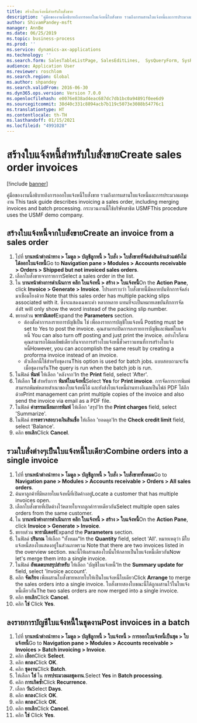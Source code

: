 ```yaml
---
title: สร้างใบแจ้งหนี้สำหรับใบสั่งขาย
description: 'คู่มือของงานนี้อธิบายถึงการออกใบแจ้งหนี้ใบสั่งขาย รวมถึงการผสานใบแจ้งหนี้และการประมวลผลชุดงาน '
author: ShivamPandey-msft
manager: AnnBe
ms.date: 06/25/2019
ms.topic: business-process
ms.prod: ''
ms.service: dynamics-ax-applications
ms.technology: ''
ms.search.form: SalesTableListPage, SalesEditLines,  SysQueryForm, SysRecurrence
audience: Application User
ms.reviewer: roschlom
ms.search.region: Global
ms.author: shpandey
ms.search.validFrom: 2016-06-30
ms.dyn365.ops.version: Version 7.0.0
ms.openlocfilehash: e0076e838ad4eac687dc7db1bc0a94891f0ee6d9
ms.sourcegitcommit: 38d40c331c8894acb7b119c5073e3088b54776c1
ms.translationtype: HT
ms.contentlocale: th-TH
ms.lasthandoff: 01/15/2021
ms.locfileid: "4991028"
---
```

# <a name="create-sales-order-invoices"></a><span data-ttu-id="fd200-103">สร้างใบแจ้งหนี้สำหรับใบสั่งขาย</span><span class="sxs-lookup"><span data-stu-id="fd200-103">Create sales order invoices</span></span>

[!include [banner](../../includes/banner.md)]

<span data-ttu-id="fd200-104">คู่มือของงานนี้อธิบายถึงการออกใบแจ้งหนี้ใบสั่งขาย รวมถึงการผสานใบแจ้งหนี้และการประมวลผลชุดงาน </span><span class="sxs-lookup"><span data-stu-id="fd200-104">This task guide describes invoicing a sales order, including merging invoices and batch processing.</span></span> <span data-ttu-id="fd200-105">กระบวนงานนี้ใช้บริษัทสาธิต USMF</span><span class="sxs-lookup"><span data-stu-id="fd200-105">This procedure uses the USMF demo company.</span></span>


## <a name="create-an-invoice-from-a-sales-order"></a><span data-ttu-id="fd200-106">สร้างใบแจ้งหนี้จากใบสั่งขาย</span><span class="sxs-lookup"><span data-stu-id="fd200-106">Create an invoice from a sales order</span></span>
1. <span data-ttu-id="fd200-107">ไปที่ **บานหน้าต่างนำทาง > โมดูล > บัญชีลูกหนี้ > ใบสั่ง > ใบสั่งขายที่จัดส่งสินค้าแล้วแต่ยังไม่ได้ออกใบแจ้งหนี้**</span><span class="sxs-lookup"><span data-stu-id="fd200-107">Go to **Navigation pane > Modules > Accounts receivable > Orders > Shipped but not invoiced sales orders**.</span></span>
2. <span data-ttu-id="fd200-108">เลือกใบสั่งขายจากรายการ</span><span class="sxs-lookup"><span data-stu-id="fd200-108">Select a sales order in the list.</span></span> 
3. <span data-ttu-id="fd200-109">ใน **บานหน้าต่างการดำเนินการ** **คลิก ใบแจ้งหนี้ > สร้าง > ใบแจ้งหนี้**</span><span class="sxs-lookup"><span data-stu-id="fd200-109">On the **Action Pane**, click **Invoice > Generate > Invoice**.</span></span> <span data-ttu-id="fd200-110">โปรดทราบว่า ใบสั่งขายนี้มีหลายบันทึกการจัดส่งมาเชื่อมโยงด้วย </span><span class="sxs-lookup"><span data-stu-id="fd200-110">Note that this sales order has multiple packing slips associated with it.</span></span> <span data-ttu-id="fd200-111">ซึ่งจะแสดงเฉพาะคำ <multiple> หลากหลาย แทนที่จะเป็นหมายเลขบันทึกการจัดส่ง</span><span class="sxs-lookup"><span data-stu-id="fd200-111">It will only show the word <multiple> instead of the packing slip number.</span></span>  
4. <span data-ttu-id="fd200-112">ขยายส่วน **พารามิเตอร์**</span><span class="sxs-lookup"><span data-stu-id="fd200-112">Expand the **Parameters** section.</span></span>
    - <span data-ttu-id="fd200-113">ต้องตั้งค่าการลงรายการบัญชีเป็น ใช่ เพื่อลงรายการบัญชีใบแจ้งหนี้ </span><span class="sxs-lookup"><span data-stu-id="fd200-113">Posting must be set to Yes to post the invoice.</span></span> <span data-ttu-id="fd200-114">คุณสามารถปิดการลงรายการบัญชีและพิมพ์ใบแจ้งหนี้ </span><span class="sxs-lookup"><span data-stu-id="fd200-114">You can also turn off posting and just print the invoice.</span></span> <span data-ttu-id="fd200-115">อย่างไรก็ตาม คุณสามารถได้ผลลัพธ์เดียวกันจากการสร้างใบแจ้งหนี้ชั่วคราวแทนที่การสร้างใบแจ้งหนี้</span><span class="sxs-lookup"><span data-stu-id="fd200-115">However, you can accomplish the same result by creating a proforma invoice instead of an invoice.</span></span>  
    - <span data-ttu-id="fd200-116">ตัวเลือกนี้ใช้สำหรับชุดงาน</span><span class="sxs-lookup"><span data-stu-id="fd200-116">This option is used for batch jobs.</span></span> <span data-ttu-id="fd200-117">แบบสอบถามจะรันเมื่อชุดงานรัน</span><span class="sxs-lookup"><span data-stu-id="fd200-117">The query is run when the batch job is run.</span></span>
5. <span data-ttu-id="fd200-118">ในฟิลด์ **พิมพ์** ให้เลือก 'หลังจาก'</span><span class="sxs-lookup"><span data-stu-id="fd200-118">In the **Print** field, select 'After'.</span></span>
6. <span data-ttu-id="fd200-119">ให้เลือก **ใช่** สำหรับการ **พิมพ์ใบแจ้งหนี้**</span><span class="sxs-lookup"><span data-stu-id="fd200-119">Select **Yes** for **Print invoice**.</span></span> <span data-ttu-id="fd200-120">การจัดการการพิมพ์สามารถพิมพ์หลายสำเนาของใบแจ้งหนี้ได้ และยังส่งใบแจ้งหนี้ผ่านทางอีเมลเป็นไฟล์ PDF ได้อีกด้วย</span><span class="sxs-lookup"><span data-stu-id="fd200-120">Print management can print  multiple copies of the invoice and also send the invoice via email as a PDF file.</span></span>  
7. <span data-ttu-id="fd200-121">ในฟิลด์ **ค่าธรรมเนียมการพิมพ์** ให้เลือก 'สรุป'</span><span class="sxs-lookup"><span data-stu-id="fd200-121">In the **Print charges** field, select 'Summarize'.</span></span>
8. <span data-ttu-id="fd200-122">ในฟิลด์ **การตรวจสอบวงเงินสินเชื่อ** ให้เลือก 'ยอดดุล'</span><span class="sxs-lookup"><span data-stu-id="fd200-122">In the **Check credit limit** field, select 'Balance'.</span></span>
9. <span data-ttu-id="fd200-123">คลิก **ยกเลิก**</span><span class="sxs-lookup"><span data-stu-id="fd200-123">Click **Cancel**.</span></span>

## <a name="combine-orders-into-a-single-invoice"></a><span data-ttu-id="fd200-124">รวมใบสั่งต่างๆเป็นใบแจ้งหนี้ใบเดียว</span><span class="sxs-lookup"><span data-stu-id="fd200-124">Combine orders into a single invoice</span></span>
1. <span data-ttu-id="fd200-125">ไปที่ **บานหน้าต่างนำทาง > โมดูล > บัญชีลูกหนี้ > ใบสั่ง > ใบสั่งขายทั้งหมด**</span><span class="sxs-lookup"><span data-stu-id="fd200-125">Go to **Navigation pane > Modules > Accounts receivable > Orders > All sales orders**.</span></span>
2. <span data-ttu-id="fd200-126">ค้นหาลูกค้าที่มีหลายใบแจ้งหนี้ที่เปิดค้างอยู่</span><span class="sxs-lookup"><span data-stu-id="fd200-126">Locate a customer that has multiple invoices open.</span></span>
3. <span data-ttu-id="fd200-127">เลือกใบสั่งขายที่เปิดค้างไว้หลายใบจากลูกค้ารายเดียวกัน</span><span class="sxs-lookup"><span data-stu-id="fd200-127">Select multiple open sales orders from the same customer.</span></span>
4. <span data-ttu-id="fd200-128">ใน **บานหน้าต่างการดำเนินการ** **คลิก ใบแจ้งหนี้ > สร้าง > ใบแจ้งหนี้**</span><span class="sxs-lookup"><span data-stu-id="fd200-128">On the **Action Pane**, click **Invoice > Generate > Invoice**.</span></span>
5. <span data-ttu-id="fd200-129">ขยายส่วน **พารามิเตอร์**</span><span class="sxs-lookup"><span data-stu-id="fd200-129">Expand the **Parameters** section.</span></span>
6. <span data-ttu-id="fd200-130">ในฟิลด์ **ปริมาณ** ให้เลือก "ทั้งหมด"</span><span class="sxs-lookup"><span data-stu-id="fd200-130">In the **Quantity** field, select 'All'.</span></span> <span data-ttu-id="fd200-131">หมายเหตุว่า มีใบแจ้งหนี้สองใบแสดงอยู่ในส่วนภาพรวม </span><span class="sxs-lookup"><span data-stu-id="fd200-131">Note that there are two invoices listed in the overview section.</span></span> <span data-ttu-id="fd200-132">ขณะนี้ให้ผสานสองใบนั้นให้กลายเป็นใบแจ้งหนี้เดียวกัน</span><span class="sxs-lookup"><span data-stu-id="fd200-132">Now let's merge them into a single invoice.</span></span>  
7. <span data-ttu-id="fd200-133">ในฟิลด์ **อัพเดตบทสรุปสำหรับ** ให้เลือก 'บัญชีใบแจ้งหนี้'</span><span class="sxs-lookup"><span data-stu-id="fd200-133">In the **Summary update for** field, select 'Invoice account'.</span></span>
8. <span data-ttu-id="fd200-134">คลิก **จัดเรียง** เพือผสานใบสั่งขายหลายใบให้เป็นใบแจ้งหนี้ใบเดียว</span><span class="sxs-lookup"><span data-stu-id="fd200-134">Click **Arrange** to merge the sales orders into a single invoice.</span></span> <span data-ttu-id="fd200-135">ใบสั่งขายสองใบขณะนี้ได้ถูกผสานไว้ในใบแจ้งหนี้เดียวกัน</span><span class="sxs-lookup"><span data-stu-id="fd200-135">The two sales orders are now merged into a single invoice.</span></span>   
9. <span data-ttu-id="fd200-136">คลิก **ยกเลิก**</span><span class="sxs-lookup"><span data-stu-id="fd200-136">Click **Cancel**.</span></span>
10. <span data-ttu-id="fd200-137">คลิก **ใช่** </span><span class="sxs-lookup"><span data-stu-id="fd200-137">Click **Yes**.</span></span>

## <a name="post-invoices-in-a-batch"></a><span data-ttu-id="fd200-138">ลงรายการบัญชีใบแจ้งหนี้ในชุดงาน</span><span class="sxs-lookup"><span data-stu-id="fd200-138">Post invoices in a batch</span></span>
1. <span data-ttu-id="fd200-139">ไปที่ **บานหน้าต่างนำทาง > โมดูล > บัญชีลูกหนี้ > ใบแจ้งหนี้ > การออกใบแจ้งหนี้เป็นชุด > ใบแจ้งหนี้**</span><span class="sxs-lookup"><span data-stu-id="fd200-139">Go to **Navigation pane > Modules > Accounts receivable > Invoices > Batch invoicing > Invoice**.</span></span>
2. <span data-ttu-id="fd200-140">คลิก **เลือก**</span><span class="sxs-lookup"><span data-stu-id="fd200-140">Click **Select**.</span></span>
3. <span data-ttu-id="fd200-141">คลิก **ตกลง**</span><span class="sxs-lookup"><span data-stu-id="fd200-141">Click **OK**.</span></span>
4. <span data-ttu-id="fd200-142">คลิก **ชุดงาน**</span><span class="sxs-lookup"><span data-stu-id="fd200-142">Click **Batch**.</span></span>
5. <span data-ttu-id="fd200-143">ให้เลือก **ใช่** ใน **การประมวลผลชุดงาน**.</span><span class="sxs-lookup"><span data-stu-id="fd200-143">Select **Yes** in **Batch processing**.</span></span>
6. <span data-ttu-id="fd200-144">คลิก **การเกิดซ้ำ**</span><span class="sxs-lookup"><span data-stu-id="fd200-144">Click **Recurrence**.</span></span>
7. <span data-ttu-id="fd200-145">เลือก **วัน**</span><span class="sxs-lookup"><span data-stu-id="fd200-145">Select **Days**.</span></span>
8. <span data-ttu-id="fd200-146">คลิก **ตกลง**</span><span class="sxs-lookup"><span data-stu-id="fd200-146">Click **OK**.</span></span>
9. <span data-ttu-id="fd200-147">คลิก **ตกลง**</span><span class="sxs-lookup"><span data-stu-id="fd200-147">Click **OK**.</span></span>
10. <span data-ttu-id="fd200-148">คลิก **ยกเลิก**</span><span class="sxs-lookup"><span data-stu-id="fd200-148">Click **Cancel**.</span></span>
11. <span data-ttu-id="fd200-149">คลิก **ใช่** </span><span class="sxs-lookup"><span data-stu-id="fd200-149">Click **Yes**.</span></span>

